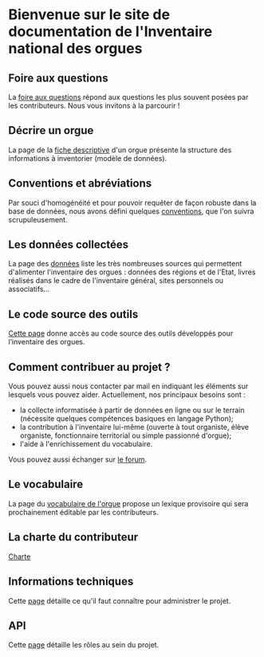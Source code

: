 # Bienvenue sur le site de documentation de l'Inventaire national des orgues

## Foire aux questions

La [foire aux questions](faq.md) répond aux questions les plus souvent posées par
les contributeurs. Nous vous invitons à la parcourir !

## Décrire un orgue

La page de la [fiche descriptive](fiche-orgue.md) d'un orgue présente la structure des informations à inventorier (modèle de données).

## Conventions et abréviations

Par souci d'homogénéité et pour pouvoir requêter de façon robuste dans la base de données, nous avons défini quelques [conventions](conventions.md), que l'on suivra scrupuleusement.

## Les données collectées

La page des [données](donnees.md) liste les très nombreuses sources qui
permettent d'alimenter l'inventaire des orgues : données des régions et de l'Etat, livres réalisés dans le cadre de l'inventaire général, sites personnels ou associatifs...

## Le code source des outils

[Cette page](code-source.md) donne accès au code source des outils
développés pour l’inventaire des orgues.

## Comment contribuer au projet ?

Vous pouvez aussi nous contacter par mail en indiquant les éléments sur lesquels vous pouvez aider. Actuellement, nos principaux besoins sont :

- la collecte informatisée à partir de données en ligne ou sur le terrain (nécessite quelques compétences basiques en langage Python);
- la contribution à l'inventaire lui-même (ouverte à tout organiste, élève organiste, fonctionnaire territorial ou simple passionné d'orgue);
- l'aide à l'enrichissement du vocabulaire.

Vous pouvez aussi échanger sur [le forum](https://forum.inventaire-des-orgues.fr/).

## Le vocabulaire

La page du [vocabulaire de l'orgue](https://inventaire-des-orgues.fr/lexique/) propose un lexique
provisoire qui sera prochainement éditable par les contributeurs.

## La charte du contributeur

[Charte](charte-du-contributeur.md)

## Informations techniques

Cette [page](reprise-technique.md) détaille ce qu'il faut connaître pour administrer le projet.

## API

Cette [page](api.md) détaille les rôles au sein du projet.

